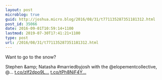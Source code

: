 ```yaml
---
layout: post
microblog: true
guid: http://joshua.micro.blog/2016/08/31/t771135287351181312.html
post_id: 35066
date: 2016-09-01T10:59:14+1100
lastmod: 2019-07-30T17:41:21+1100
type: post
url: /2016/08/31/t771135287351181312.html
---
```

Want to go to the snow?

Stephen &amp;amp; Natasha #marriedbyjosh with the @elopementcollective, @… [t.co/zlf2dpo9L...](https://t.co/zlf2dpo9L4) [t.co/tPh8NiF4Y...](https://t.co/tPh8NiF4YI)
